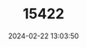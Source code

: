 ---
title: "15422"
category: "Orconectes jeffersoni"
draft: false
date: 2024-02-22 13:03:50
languages:
  English: ["Louisville Crayfish"]
---